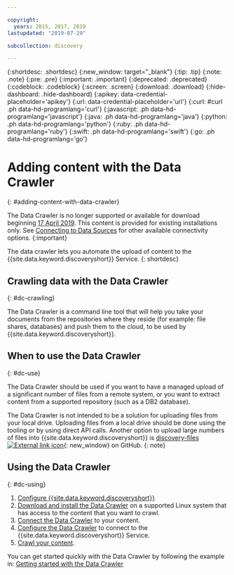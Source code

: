 ```yaml
---

copyright:
  years: 2015, 2017, 2019
lastupdated: "2019-07-29"

subcollection: discovery

---
```


{:shortdesc: .shortdesc}
{:new_window: target="_blank"}
{:tip: .tip}
{:note: .note}
{:pre: .pre}
{:important: .important}
{:deprecated: .deprecated}
{:codeblock: .codeblock}
{:screen: .screen}
{:download: .download}
{:hide-dashboard: .hide-dashboard}
{:apikey: data-credential-placeholder='apikey'} 
{:url: data-credential-placeholder='url'}
{:curl: #curl .ph data-hd-programlang='curl'}
{:javascript: .ph data-hd-programlang='javascript'}
{:java: .ph data-hd-programlang='java'}
{:python: .ph data-hd-programlang='python'}
{:ruby: .ph data-hd-programlang='ruby'}
{:swift: .ph data-hd-programlang='swift'}
{:go: .ph data-hd-programlang='go'}

# Adding content with the Data Crawler
{: #adding-content-with-data-crawler}

The Data Crawler is no longer supported or available for download beginning [17 April 2019](/docs/services/discovery?topic=discovery-release-notes#17apr19). This content is provided for existing installations only. See [Connecting to Data Sources](/docs/services/discovery?topic=discovery-sources#sources) for other available connectivity options.
{:important}

The data crawler lets you automate the upload of content to the {{site.data.keyword.discoveryshort}} Service.
{: shortdesc}

## Crawling data with the Data Crawler
{: #dc-crawling}

The Data Crawler is a command line tool that will help you take your documents from the repositories where they reside (for example: file shares, databases) and push them to the cloud, to be used by {{site.data.keyword.discoveryshort}}.

## When to use the Data Crawler
{: #dc-use}

The Data Crawler should be used if you want to have a managed upload of a significant number of files from a remote system, or you want to extract content from a supported repository (such as a DB2 database).

The Data Crawler is not intended to be a solution for uploading files from your local drive. Uploading files from a local drive should be done using the tooling or by using direct API calls. Another option to upload large numbers of files into {{site.data.keyword.discoveryshort}} is [discovery-files ![External link icon](../../icons/launch-glyph.svg "External link icon")](https://github.com/IBM/discovery-files){: new_window} on GitHub.
{: note}

## Using the Data Crawler
{: #dc-using}

1. [Configure {{site.data.keyword.discoveryshort}}](/docs/services/discovery?topic=discovery-configservice#configservice)
1. [Download and install the Data Crawler](/docs/services/discovery?topic=discovery-downloading-and-installing-the-data-crawler#downloading-and-installing-the-data-crawler) on a supported Linux system that has access to the content that you want to crawl.
1. [Connect the Data Crawler](/docs/services/discovery?topic=discovery-configuring-connector-and-seed-options#configuring-connector-and-seed-options) to your content.
1. [Configure the Data Crawler](/docs/services/discovery?topic=discovery-configuring-the-data-crawler#configuring-the-data-crawler) to connect to the {{site.data.keyword.discoveryshort}} Service.
1. [Crawl your content](/docs/services/discovery?topic=discovery-crawling-your-data-repository#crawling-your-data-repository).

You can get started quickly with the Data Crawler by following the example in: [Getting started with the Data Crawler](/docs/services/discovery?topic=discovery-getting-started-with-the-data-crawler#getting-started-with-the-data-crawler)
